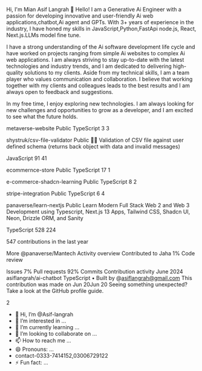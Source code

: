 Hi, I'm Mian Asif Langrah 👋
Hello! I am a Generative Ai Engineer with a passion for developing innovative and user-friendly Ai web applications,chatbot,Ai agent and GPTs. With 3+ years of experience in the industry, I have honed my skills in JavaScript,Python,FastApi node.js, React, Next.js.LLMs model fine tune.

I have a strong understanding of the Ai software development life cycle and have worked on projects ranging from simple Ai websites to complex Ai web applications. I am always striving to stay up-to-date with the latest technologies and industry trends, and I am dedicated to delivering high-quality solutions to my clients.
Aside from my technical skills, I am a team player who values communication and collaboration. I believe that working together with my clients and colleagues leads to the best results and I am always open to feedback and suggestions.

In my free time, I enjoy exploring new technologies. I am always looking for new challenges and opportunities to grow as a developer, and I am excited to see what the future holds.





 metaverse-website Public
 TypeScript  3  3

 shystruk/csv-file-validator Public
🔧🔦 Validation of CSV file against user defined schema (returns back object with data and invalid messages)

 JavaScript  91  41

 ecommernce-store Public
 TypeScript  17  1

 e-commerce-shadcn-learning Public
 TypeScript  8  2

 stripe-integration Public
 TypeScript  6  4

 panaverse/learn-nextjs Public
Learn Modern Full Stack Web 2 and Web 3 Development using Typescript, Next.js 13 Apps, Tailwind CSS, Shadcn UI, Neon, Drizzle ORM, and Sanity

 TypeScript  528  224

547 contributions in the last year

More
 @panaverse/Mantech
Activity overview
Contributed to Jaha
1%
Code review
 
Issues
7%
Pull requests
92%
Commits
Contribution activity
June 2024
 asiflangrah/ai-chatbot
 TypeScript • Built by @asiflangrah@gmail.com
This contribution was made on Jun 20Jun 20
Seeing something unexpected? Take a look at the GitHub profile guide.

2



- 👋 Hi, I’m @Asif-langrah
- 👀 I’m interested in ...
- 🌱 I’m currently learning ...
- 💞️ I’m looking to collaborate on ...
- 📫 How to reach me ...
- 😄 Pronouns: ...
- contact-0333-7414152,03006729122
- ⚡ Fun fact: ...

<!---
Asif-langrah/Asif-langrah is a ✨ special ✨ repository because its `README.md` (this file) appears on your GitHub profile.
You can click the Preview link to take a look at your changes.
--->
